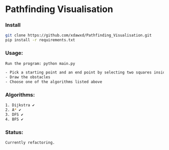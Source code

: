 # Pathfinding Visualisation

### Install

```bash
git clone https://github.com/xdawxd/Pathfinding_Visualisation.git
pip install -r requirements.txt
```

### Usage:

```bash
Run the program: python main.py

- Pick a starting point and an end point by selecting two squares inside the grid
- Draw the obstacles
- Choose one of the algorithms listed above
```

### Algorithms:

```bash
1. Dijkstra ✔
2. A* ✔
3. DFS ✔
4. BFS ✔
```

### Status:

```bash
Currently refactoring.
```
